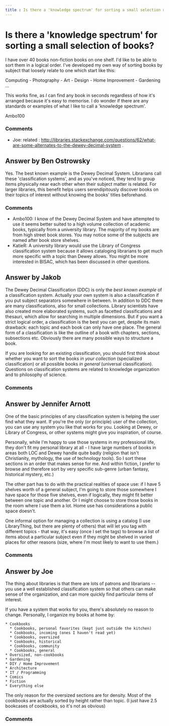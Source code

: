 ```yaml
---
title : Is there a 'knowledge spectrum' for sorting a small selection of books?
---
```

Is there a 'knowledge spectrum' for sorting a small selection of books?
=====================
I have over 40 books non-fiction books on one shelf. I'd like to be able
to sort them in a logical order. I've developed my own way of sorting
books by subject that loosely relate to one which start like this:

Computing - Photography - Art - Design - Home Improvement - Gardening
...

This works fine, as *I* can find any book in seconds regardless of how
it's arranged because it's easy to memorise. I do wonder if there are
any standards or examples of what I like to call a 'knowledge spectrum'.

Ambo100

### Comments ###
* Joe: related :
http://libraries.stackexchange.com/questions/62/what-are-some-alternates-to-the-dewey-decimal-system
.


Answer by Ben Ostrowsky
----------------
Yes. The best known example is the Dewey Decimal System. Librarians call
these 'classification systems', and as you've noticed, they tend to
group items physically near each other when their subject matter is
related. For larger libraries, this benefit helps users serendipitously
discover books on their topics of interest without knowing the books'
titles beforehand.

### Comments ###
* Ambo100: I know of the Dewey Decimal System and have attempted to use it seems
better suited to a high volume collection of academic books, typically
from a university library. The majority of my books are from high street
book stores. You may notice some of the subjects are named after book
store shelves.
* KatieR: A university library would use the Library of Congress classification
system because it allows cataloging librarians to get much more specific
with a topic than Dewey allows. You might be more interested in BISAC,
which has been discussed in other questions.

Answer by Jakob
----------------
The Dewey Decimal Classification (DDC) is only the *best known example*
of a classification system. Actually your own system is also a
classification if you put subject separators somewhere in between. In
addition to DDC there are many classifications, also for small
collections. Library scientists have also created more elaborated
systems, such as facetted classifications and thesauri, which allow for
searching in multiple dimensions. But if you want a strict logical
order, a classification is the best you can get, despite its main
drawback: each topic and each book can only have one place. The general
form of a classification is like the outline of a book with chapters,
sections, subsections etc. Obviously there are many possible ways to
structure a book.

If you are looking for an existing classification, you should first
think about whether you want to sort the books *in your collection*
(specialized classification) or all possible books *in general*
(universal classification). Questions on classification systems are
related to knowledge organization and to philosophy of science.

### Comments ###

Answer by Jennifer Arnott
----------------
One of the basic principles of any classification system is helping the
user find what they want. If you're the only (or principle) user of the
collection, you can use any system you like that works for you. Looking
at Dewey, or Library of Congress, or other systems might give you
inspiration, of course.

Personally, while I'm happy to use those systems in my professional
life, they don't fit my personal library at all - I have large numbers
of books in areas both LOC and Dewey handle quite badly (religion that
isn't Christianity, mythology, the use of technology tools). So I sort
these sections in an order that makes sense for me. And within fiction,
I prefer to browse and therefore sort by very specific sub-genre (urban
fantasy, historical mystery, etc.)

The other part has to do with the practical realities of space use: if I
have 5 shelves worth of a general subject, I'm going to store those
somewhere I have space for those five shelves, even if logically, they
might fit better between one topic and another. Or I might choose to
store those books in the room where I use them a lot. Home use has
considerations a public space doesn't.

One informal option for managing a collection is using a catalog (I use
LibraryThing, but there are plenty of others) that will let you tag with
different topics - that way, it's easy (once I set the tags) to browse a
list of items about a particular subject even if they might be shelved
in varied places for other reasons (size, where I'm most likely to want
to use them.)

### Comments ###

Answer by Joe
----------------
The thing about libraries is that there are lots of patrons and
librarians -- you use a well established classification system so that
others can make sense of the organization, and can more quickly find
particular items of interest.

If you have a system that works for you, there's absolutely no reason to
change. Personally, I organize my books at home by:

    * Cookbooks
      * Cookbooks, personal favorites (kept just outside the kitchen)
      * Cookbooks, incoming (ones I haven't read yet)
      * Cookbooks, oversized
      * Cookbooks, historical
      * Cookbooks, community
      * Cookbooks, general
    * Oversized, non-cookbooks 
    * Gardening
    * DIY / Home Improvement
    * Architecture
    * IT / Programming
    * Comics
    * Fiction
    * Everything else

The only reason for the oversized sections are for density. Most of the
cookbooks are actually sorted by height rather than topic. (I just have
2.5 bookcases of cookbooks, so it's not as obvious)

### Comments ###

